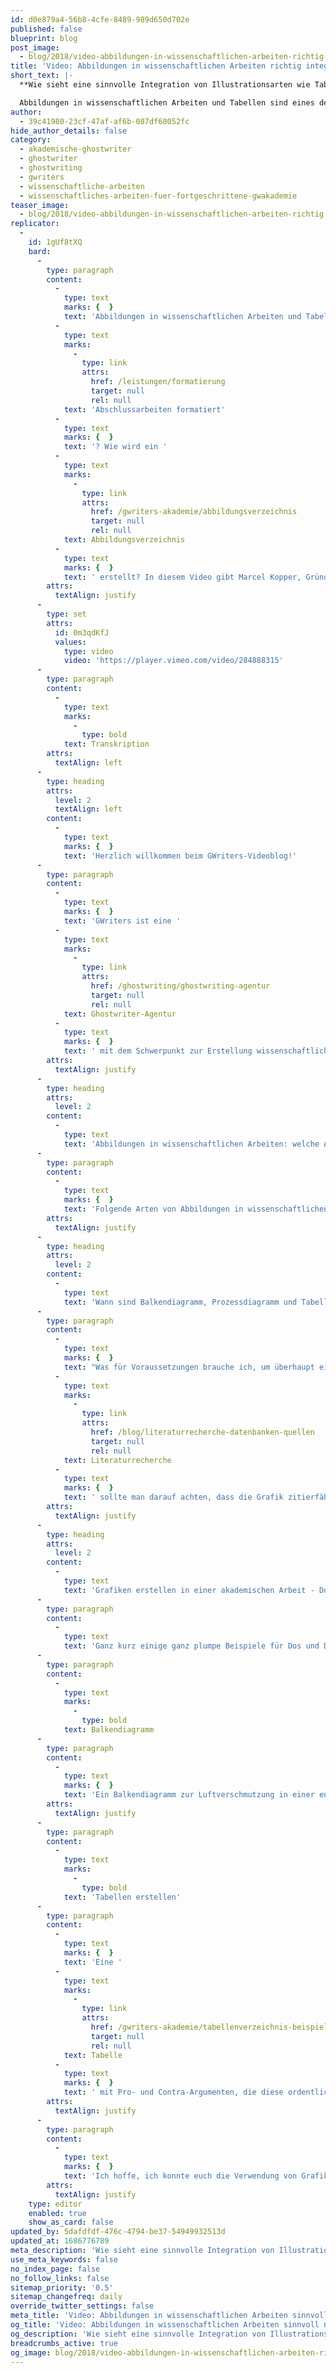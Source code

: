 ```yaml
---
id: d0e879a4-56b8-4cfe-8489-989d650d702e
published: false
blueprint: blog
post_image:
  - blog/2018/video-abbildungen-in-wissenschaftlichen-arbeiten-richtig-integrieren/Abbildungen-in-wissenschaftlichen-Arbeiten-min.png
title: 'Video: Abbildungen in wissenschaftlichen Arbeiten richtig integrieren'
short_text: |-
  **Wie sieht eine sinnvolle Integration von Illustrationsarten wie Tabellen, Grafiken und Abbildungen in wissenschaftlichen Arbeiten aus?**

  Abbildungen in wissenschaftlichen Arbeiten und Tabellen sind eines der wichtigsten Themen für Studenten, denn damit sind viele Unsicherheiten verbunden: Was darf verwendet werden und was nicht? Was ist der Sinn von Abbildungen in wissenschaftlichen Arbeiten? Wann und wie sollte man in einer wissenschaftlichen Arbeit Tabellen...
author:
  - 39c41980-23cf-47af-af6b-087df68052fc
hide_author_details: false
category:
  - akademische-ghostwriter
  - ghostwriter
  - ghostwriting
  - gwriters
  - wissenschaftliche-arbeiten
  - wissenschaftliches-arbeiten-fuer-fortgeschrittene-gwakademie
teaser_image:
  - blog/2018/video-abbildungen-in-wissenschaftlichen-arbeiten-richtig-integrieren/Abbildungen-in-wissenschaftlichen-Arbeiten-min.png
replicator:
  -
    id: 1gUf8tXQ
    bard:
      -
        type: paragraph
        content:
          -
            type: text
            marks: {  }
            text: 'Abbildungen in wissenschaftlichen Arbeiten und Tabellen sind eines der wichtigsten Themen für Studenten, denn damit sind viele Unsicherheiten verbunden: Was darf verwendet werden und was nicht? Was ist der Sinn von Abbildungen in wissenschaftlichen Arbeiten? Wann und wie sollte man in einer wissenschaftlichen Arbeit Tabellen erstellen? Wie werden Grafiken sinnvoll in '
          -
            type: text
            marks:
              -
                type: link
                attrs:
                  href: /leistungen/formatierung
                  target: null
                  rel: null
            text: 'Abschlussarbeiten formatiert'
          -
            type: text
            marks: {  }
            text: '? Wie wird ein '
          -
            type: text
            marks:
              -
                type: link
                attrs:
                  href: /gwriters-akademie/abbildungsverzeichnis
                  target: null
                  rel: null
            text: Abbildungsverzeichnis
          -
            type: text
            marks: {  }
            text: ' erstellt? In diesem Video gibt Marcel Kopper, Gründer von GWriters, einen Überblick über die Faustregeln, die bei der Implementierung von Illustrationen in einer wissenschaftlichen Arbeit gelten.'
        attrs:
          textAlign: justify
      -
        type: set
        attrs:
          id: 0m3qdKfJ
          values:
            type: video
            video: 'https://player.vimeo.com/video/284888315'
      -
        type: paragraph
        content:
          -
            type: text
            marks:
              -
                type: bold
            text: Transkription
        attrs:
          textAlign: left
      -
        type: heading
        attrs:
          level: 2
          textAlign: left
        content:
          -
            type: text
            marks: {  }
            text: 'Herzlich willkommen beim GWriters-Videoblog!'
      -
        type: paragraph
        content:
          -
            type: text
            marks: {  }
            text: 'GWriters ist eine '
          -
            type: text
            marks:
              -
                type: link
                attrs:
                  href: /ghostwriting/ghostwriting-agentur
                  target: null
                  rel: null
            text: Ghostwriter-Agentur
          -
            type: text
            marks: {  }
            text: ' mit dem Schwerpunkt zur Erstellung wissenschaftlicher Texte. Unser heutiges Video trägt den Titel “Grafiken und Tabellen in wissenschaftlichen Arbeiten sinnvoll und richtig nutzen”. Wir schauen uns dazu einmal an, welche Arten von Illustrationen es überhaupt gibt, wie diese verwendet werden können, also unter welchen Voraussetzungen, und dann einige knackige Beispiele, was man verwenden darf und was man auf keinen Fall verwenden sollte.'
        attrs:
          textAlign: justify
      -
        type: heading
        attrs:
          level: 2
        content:
          -
            type: text
            text: 'Abbildungen in wissenschaftlichen Arbeiten: welche Arten gibt es?'
      -
        type: paragraph
        content:
          -
            type: text
            marks: {  }
            text: 'Folgende Arten von Abbildungen in wissenschaftlichen Arbeiten gibt es: Das sind einmal Grafiken, Tabellen und Bulletpoints. Diese haben wir hier aufgelistet, um einfach einmal zu verdeutlichen, dass Bulletpoints in wissenschaftlichen Arbeiten wirklich nichts zu suchen haben. Grafiken und Tabellen hingegen sind höchst willkommen, wenn sie einen Mehrwert bieten. Dabei kann es sich um die Darstellung von Daten handeln, in einer übersichtlichen Weise, zum Beispiel in einem Kurven- oder Balkendiagramm, Prozesse durch einen entsprechenden Prozessablauf, der in einem Prozessdiagramm visualisiert wird und andere Zusammenhänge, die eben entsprechend dargestellt werden.'
        attrs:
          textAlign: justify
      -
        type: heading
        attrs:
          level: 2
        content:
          -
            type: text
            text: 'Wann sind Balkendiagramm, Prozessdiagramm und Tabelle sinnvoll?'
      -
        type: paragraph
        content:
          -
            type: text
            marks: {  }
            text: "Was für Voraussetzungen brauche ich, um überhaupt eine entsprechende Illustration einzubinden? Ganz einfach, die Illustration selbst sollte keinen Selbstzweck haben. Also man sollte nicht einfach irgendein ein Bild oder irgendeine Grafik einbinden, nur des Bildes wegen, nur weil es irgendwie schöner aussieht, das Ganze muss natürlich in einer wissenschaftlichen Arbeit auch wirklich einen Mehrwert bieten und einen wissenschaftlichen Hintergrund haben. Weiterhin sollte diese Darstellung der\_Abbildungen in wissenschaftlichen Arbeiten natürlich sauber sein, in einer guten Auflösung, sodass der Leser auch wirklich ein Diagramm oder eine Grafik hat, mit der er arbeiten kann, die eine Übersicht darstellt und einen Mehrwert bietet. Der Zusammenhang mit dem Text muss natürlich gegeben sein und ganz ganz wichtig: schon bei der "
          -
            type: text
            marks:
              -
                type: link
                attrs:
                  href: /blog/literaturrecherche-datenbanken-quellen
                  target: null
                  rel: null
            text: Literaturrecherche
          -
            type: text
            marks: {  }
            text: ' sollte man darauf achten, dass die Grafik zitierfähig ist, also so, dass sie wirklich mit ins entsprechende Verzeichnis eingebunden werden kann.'
        attrs:
          textAlign: justify
      -
        type: heading
        attrs:
          level: 2
        content:
          -
            type: text
            text: 'Grafiken erstellen in einer akademischen Arbeit - Do´s und Dont´s'
      -
        type: paragraph
        content:
          -
            type: text
            text: 'Ganz kurz einige ganz plumpe Beispiele für Dos und Don’ts in Bezug auf Grafiken oder Tabellen.'
      -
        type: paragraph
        content:
          -
            type: text
            marks:
              -
                type: bold
            text: Balkendiagramm
      -
        type: paragraph
        content:
          -
            type: text
            marks: {  }
            text: 'Ein Balkendiagramm zur Luftverschmutzung in einer entsprechenden wissenschaftlichen Arbeit ist erlaubt, ein Bild von einem qualmenden Auspuff natürlich nicht. Genau so sieht es aus mit einem Organigramm zum Beispiele in einem Unternehmen zur entsprechenden Unternehmenshierarchie, in Gegenüberstellung zu einem einfachen Bild aus Leuten, die sich in einem Meeting befinden. Das eine ist wissenschaftlich, das andere hat wirklich nichts in einer wissenschaftlichen Arbeit zu suchen, sondern kommt vielleicht in irgendwelchen unwissenschaftlichen Texten, Blogartikeln, etc. vor.'
        attrs:
          textAlign: justify
      -
        type: paragraph
        content:
          -
            type: text
            marks:
              -
                type: bold
            text: 'Tabellen erstellen'
      -
        type: paragraph
        content:
          -
            type: text
            marks: {  }
            text: 'Eine '
          -
            type: text
            marks:
              -
                type: link
                attrs:
                  href: /gwriters-akademie/tabellenverzeichnis-beispiel
                  target: null
                  rel: null
            text: Tabelle
          -
            type: text
            marks: {  }
            text: ' mit Pro- und Contra-Argumenten, die diese ordentlich gegenübergestellt und den Leser an dieser Stelle mitnimmt und das Ganze etwas besser veranschaulicht, ist natürlich erwünscht. Eine einfache Auflistung in Bulletpoints hingegen ist, wie auch Eingangs erwähnt, natürlich zu vermeiden.'
        attrs:
          textAlign: justify
      -
        type: paragraph
        content:
          -
            type: text
            marks: {  }
            text: 'Ich hoffe, ich konnte euch die Verwendung von Grafiken in eurer wissenschaftlichen Arbeit auch ein bisschen näher bringen und freue mich, wenn ihr auch das nächste Mal wieder mit dabei seid.'
        attrs:
          textAlign: justify
    type: editor
    enabled: true
    show_as_card: false
updated_by: 5dafdfdf-476c-4794-be37-54949932513d
updated_at: 1686776789
meta_description: 'Wie sieht eine sinnvolle Integration von Illustrationsarten wie Tabellen, Grafiken und Abbildungen in wissenschaftlichen Arbeiten aus?'
use_meta_keywords: false
no_index_page: false
no_follow_links: false
sitemap_priority: '0.5'
sitemap_changefreq: daily
override_twitter_settings: false
meta_title: 'Video: Abbildungen in wissenschaftlichen Arbeiten sinnvoll nutzen'
og_title: 'Video: Abbildungen in wissenschaftlichen Arbeiten sinnvoll nutzen'
og_description: 'Wie sieht eine sinnvolle Integration von Illustrationsarten wie Tabellen, Grafiken und Abbildungen in wissenschaftlichen Arbeiten aus?'
breadcrumbs_active: true
og_image: blog/2018/video-abbildungen-in-wissenschaftlichen-arbeiten-richtig-integrieren/Abbildungen-in-wissenschaftlichen-Arbeiten-min.png
---
```

